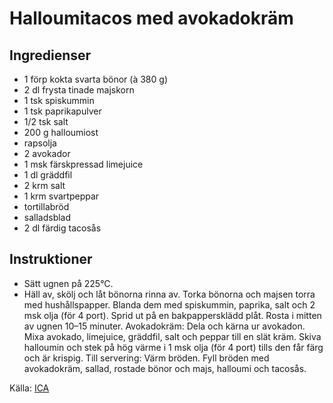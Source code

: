 # Halloumitacos med avokadokräm

## Ingredienser

* 1 förp kokta svarta bönor (à 380 g)
* 2 dl frysta tinade majskorn
* 1 tsk spiskummin
* 1 tsk paprikapulver
* 1/2 tsk salt
* 200 g halloumiost
* rapsolja
* 2 avokador
* 1 msk färskpressad limejuice
* 1 dl gräddfil
* 2 krm salt
* 1 krm svartpeppar
* tortillabröd
* salladsblad
* 2 dl färdig tacosås

## Instruktioner

* Sätt ugnen på 225°C.
* Häll av, skölj och låt bönorna rinna av. Torka bönorna och majsen torra med hushållspapper. Blanda dem med spiskummin, paprika, salt och 2 msk olja (för 4 port). Sprid ut på en bakpappersklädd plåt. Rosta i mitten av ugnen 10–15 minuter. Avokadokräm: Dela och kärna ur avokadon. Mixa avokado, limejuice, gräddfil, salt och peppar till en slät kräm. Skiva halloumin och stek på hög värme i 1 msk olja (för 4 port) tills den får färg och är krispig. Till servering: Värm bröden. Fyll bröden med avokadokräm, sallad, rostade bönor och majs, halloumi och tacosås. 

 Källa: [ICA](https://www.ica.se/recept/halloumitacos-med-avokadokram-723824/)